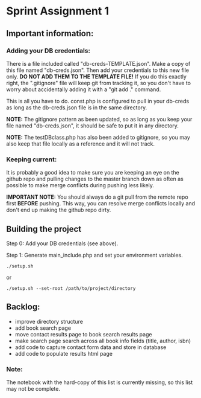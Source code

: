 # Sprint Assignment 1

## Important information:

### Adding your DB credentials:

There is a file included called "db-creds-TEMPLATE.json". Make a copy of this file named "db-creds.json". Then add your credentials to this new file only. 
**DO NOT ADD THEM TO THE TEMPLATE FILE!** If you do this exactly right, the ".gitignore" file will keep git from tracking it, so you don't have to worry about 
accidentally adding it with a "git add ." command.

This is all you have to do. const.php is configured to pull in your db-creds as long as the db-creds.json file is in the same directory.

**NOTE:** The gitignore pattern as been updated, so as long as you keep your file named "db-creds.json", it should be safe to put it in any directory.

**NOTE:** The testDBclass.php has also been added to gitignore, so you may also keep that file locally as a reference and it will not track.


### Keeping current:

It is probably a good idea to make sure you are keeping an eye on the github repo and pulling changes to the master branch down as often as possible to make 
merge conflicts during pushing less likely.

**IMPORTANT NOTE:** You should always do a git pull from the remote repo first **BEFORE** pushing. This way, you can resolve merge conflicts locally and don't 
end up making the github repo dirty.

## Building the project

Step 0: Add your DB credentials (see above).

Step 1: Generate main_include.php and set your environment variables.

    ./setup.sh

or

    ./setup.sh --set-root /path/to/project/directory

## Backlog:

- improve directory structure
- add book search page
- move contact results page to book search results page
- make search page search across all book info fields (title, author, isbn)
- add code to capture contact form data and store in database
- add code to populate results html page

### Note:

The notebook with the hard-copy of this list is currently missing, so this list may not be complete.
